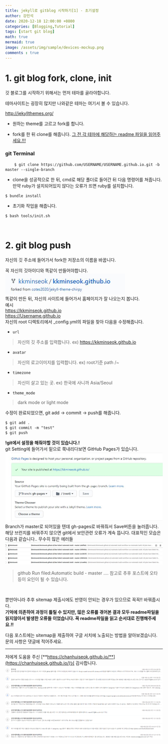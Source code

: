 ```yaml
---
title: jekyll로 gitblog 시작하기[1] - 초기설정
author: 강민석
date: 2020-12-18 12:00:00 +0800
categories: [Blogging,Tutorial]
tags: [start git blog]
math: true
mermaid: true
image: /assets/img/sample/devices-mockup.png
comments : true
---
```


# 1. git blog fork, clone, init

 깃 블로그를 시작하기 위해서는 먼저 테마를 골라야합니다.<br>
 
 테마사이트는 굉장히 많지만 나와같은 테마는 여기서 볼 수 있습니다.<br>

<http://jekyllthemes.org/><br>

- 원하는 theme를 고르고 fork를 합니다.

- fork를 한 뒤 clone를 해줍니다. <u>그 전 각 테마에 해당하는 readme 파일을 읽어주세요.!!!</u>


### git Terminal

```terminal
    $ git clone https://github.com/USERNAME/USERNAME.github.io.git -b master --single-branch
```

- clone을 성공적으로 한 뒤, cmd로 해당 폴더로 들어간 뒤 다음 명령어를 쳐줍니다. 만약 ruby가 설치되어있지 않다는 오류가 뜨면 ruby를 설치합니다.
```terminal
$ bundle install
```
- 초기화 작업을 해줍니다.
```terminal
$ bash tools/init.sh
```
<br>

# 2. git blog push

자신의 깃 주소에 들어가서 fork한 저장소의 이름을 바꿉니다.<br>

꼭 자신의 깃아이디와 똑같이 만들어야합니다.<br>
![](/assets/img/sample/gitrepo.jpg)<br>
똑같이 만든 뒤, 자신의 사이트에 들어가서 홈페이지가 잘 나오는지 봅니다.<br>
예시<br>
<https://kkminseok.github.io> <br>
<https://Username.github.io><br>
자신의 root 디렉토리에서 _config.yml의 파일을 찾아 다음을 수정해줍니다.
- `url` <br>
> 자신의 깃 주소를 입력합니다. ex) https://kkminseok.github.io
- `avatar`
> 자신의 로고이미지를 입력합니다. ex) root기준 path /~
- `timezone`
> 자신이 살고 있는 곳. ex) 한국에 사니까 Asia/Seoul
- `theme_mode`
> dark mode or light mode

수정이 완료되었으면, git add -> commit -> push를 해줍니다.
```terminal
$ git add .
$ git commit -m "test"
$ git push
```
<strong>!git에서 설정을 해줘야할 것이 있습니다.!</strong><br>
git Setting에 들어가서 밑으로 쭉내리다보면 GitHub Pages가 있습니다.
![](/assets/img/sample/2020_12_18_2.jpg)
Branch가 master로 되어있을 텐데 gh-pages로 바꿔줘서 Save버튼을 눌러줍니다.<br>
해당 브런치를 바꿔주지 않으면  git에서 보안관련 오류가 계속 뜹니다.
대표적인 모습은 다음과 같습니다.. 무수히 많은 에러들
![](/assets/img/sample/2020_12_18/builderror.jpg)
> github Run filed:Automatic build - master .... 참고로 추후 포스트에 오타 등이 요인이 될 수 있습니다.
<br>

뿐만아니라 추후 sitemap 제출시에도 반영이 안되는 경우가 있으므로 꼭꼭!! 바꿔줍시다.<br>
<strong>기억에 의존하여 과정이 틀릴 수 있지만, 많은 오류를 겪어본 결과 모두 readme파일을 읽지않아서 발생한 오류들 이었습니다. 꼭 readme파일을 읽고 순서대로 진행해주세요.!!</strong>

다음 포스트에는 sitemap을 제출하여 구글 서치에 노출되는 방법을 알아보겠습니다. <br>
문의 사항은 댓글에 적어주세요.

-----
저에게 도움을 주신 [**https://chanhuiseok.github.io/**](https://chanhuiseok.github.io/)님 감사합니다.
![](/assets/img/sample/2020_12_18/thk.png)


